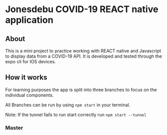 # Jonesdebu COVID-19 REACT native application
## About
This is a mini project to practice working with REACT native and Javascript to display data from a COVID-19 API. It is developed and tested through the expo cli for IOS devices.

## How it works
For learning purposes the app is split into three branches to focus on the individual components.

All Branches can be run by using `npm start` in your terminal.

Note: If the tunnel fails to run start correctly run `npm start --tunnel`

### Master
